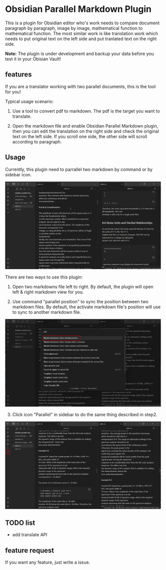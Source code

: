 # Obsidian Parallel Markdown Plugin

This is a plugin for Obsidian editor who's work needs to compare document paragraph by paragraph, image by image, mathematical function to mathematical function. The most similar work is like translation work which needs to put original text on the left side and put tranlated text on the right side.

**Note:** The plugin is under development and backup your data before you test it in your Obisian Vault!

## features

If you are a translator working with two parallel documents, this is the tool for you!

Typical usage scenario:

1. Use a tool to convert pdf to markdown. The pdf is the target you want to translate.

2. Open the markdown file and enable Obsidian Parallel Markdown plugin, then you can edit the translation on the right side and check the original text on the left side. If you scroll one side, the other side will scroll according to paragraph.

## Usage

Currently, this plugin need to parrallel two markdown by command or by sidebar icon.

[![Usage Instruction](./assets/usage-video-frontpage.png)](https://youtu.be/odRDgjURxAI)

There are two ways to use this plugin:

1. Open two markdowns file left to right. By default, the plugin will open left & right markdown view for you.

2. Use command "parallel position" to sync the position between two markdown files. By default, the activate markdown file's position will use to sync to another markdown file.

![use command "parallel position"](./assets/usage-1.png)

3. Click icon "Parallel" in sidebar to do the same thing described in step2.

![use icon "Parallel"](./assets/usage-2.png)

## TODO list

- add translate API

## feature request

If you want any feature, just write a issue.